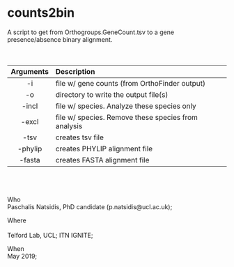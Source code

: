 # counts2bin
A script to get from Orthogroups.GeneCount.tsv to a gene presence/absence binary alignment.
<br> 
<br> 
<br> 

Arguments    |  Description             
:-------------:|:-----------------------
-i <filename> | file w/ gene counts (from OrthoFinder output)
-o <filename> | directory to write the output file(s)
-incl <filename> | file w/ species. Analyze these species only
-excl <filename> | file w/ species. Remove these species from analysis
-tsv | creates tsv file
-phylip | creates PHYLIP alignment file
-fasta | creates FASTA alignment file
<br> 
 <br> 
 <br> 
Who<br> 
 Paschalis Natsidis, PhD candidate (p.natsidis@ucl.ac.uk); 
 
Where<br>  
 Telford Lab, UCL;
 ITN IGNITE; 
  
When<br> 
 May 2019; 
